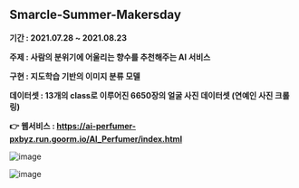 ## Smarcle-Summer-Makersday

**기간 : 2021.07.28 ~ 2021.08.23**

**주제 : 사람의 분위기에 어울리는 향수를 추천해주는 AI 서비스**

**구현 : 지도학습 기반의 이미지 분류 모델**

**데이터셋 : 13개의 class로 이루어진 6650장의 얼굴 사진 데이터셋 (연예인 사진 크롤링)**

**👉 웹서비스 : https://ai-perfumer-pxbyz.run.goorm.io/AI_Perfumer/index.html**

![image](https://user-images.githubusercontent.com/70889699/131359010-39a11f58-9b15-4f70-aecf-b4983fb32b31.png)

![image](https://user-images.githubusercontent.com/70889699/131359284-2e1a5104-2ce3-4515-b6dd-cb3ccdf372b5.png)
